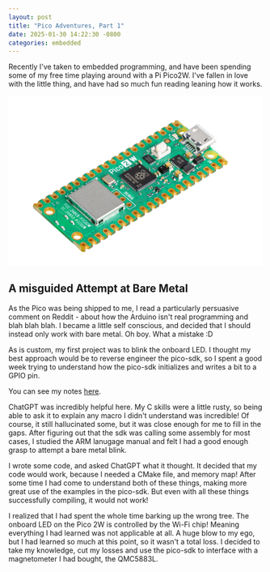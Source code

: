 ```yaml
---
layout: post
title: "Pico Adventures, Part 1"
date: 2025-01-30 14:22:30 -0800
categories: embedded
---
```


Recently I've taken to embedded programming, and have been spending some of my free time playing around with a Pi Pico2W.
I've fallen in love with the little thing, and have had so much fun reading leaning how it works.

![A Pico2W](/_assets/PICO2W.webp "Pico2W")

## A misguided Attempt at Bare Metal

As the Pico was being shipped to me, I read a particularly persuasive comment on Reddit - about how the Arduino isn't real programming and blah blah blah.
I became a little self conscious, and decided that I should instead only work with bare metal.
Oh boy. What a mistake :D

As is custom, my first project was to blink the onboard LED.
I thought my best approach would be to reverse engineer the pico-sdk, so I spent a good week trying to understand how the pico-sdk initializes and writes a bit to a GPIO pin.

You can see my notes [here](https://github.com/jace1427/blink).

ChatGPT was incredibly helpful here.
My C skills were a little rusty, so being able to ask it to explain any macro I didn't understand was incredible!
Of course, it still hallucinated some, but it was close enough for me to fill in the gaps.
After figuring out that the sdk was calling some assembly for most cases, I studied the ARM lanugage manual and felt I had a good enough grasp to attempt a bare metal blink.

I wrote some code, and asked ChatGPT what it thought.
It decided that my code would work, because I needed a CMake file, and memory map!
After some time I had come to understand both of these things, making more great use of the examples in the pico-sdk.
But even with all these things successfully compiling, it would not work!

I realized that I had spent the whole time barking up the wrong tree.
The onboard LED on the Pico 2W is controlled by the Wi-Fi chip!
Meaning everything I had learned was not applicable at all.
A huge blow to my ego, but I had learned so much at this point, so it wasn't a total loss.
I decided to take my knowledge, cut my losses and use the pico-sdk to interface with a magnetometer I had bought, the QMC5883L.
